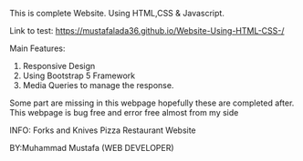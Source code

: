This is complete Website.
Using HTML,CSS & Javascript.

Link to test:
https://mustafalada36.github.io/Website-Using-HTML-CSS-/

Main Features:
1) Responsive Design 
2) Using Bootstrap 5 Framework
3) Media Queries to manage the response.

Some part are missing in this webpage hopefully these are completed after.
This webpage is bug free and error free almost from my side


INFO:
Forks and Knives Pizza Restaurant Website

BY:Muhammad Mustafa (WEB DEVELOPER)